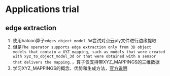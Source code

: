 # Applications trial

## edge extraction
1. 使用halcon算子```edges_object_model_3d```尝试对点云ply文件进行边缘提取
2. 但是```The operator supports edge extraction only from 3D object models that contain a XYZ mapping, such as models that were created with xyz_to_object_model_3d or that were obtained with a sensor that delivers the mapping.```，算子仅支持带XYZ_MAPPINGS的三维数据
3. 学习XYZ_MAPPINGS的概念、优势和生成方法，[官方说明](https://www.mvtec.com/services-support/developers-corner/article/introduction-to-xyz-mappings)
